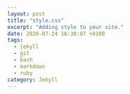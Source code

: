 ```yaml
---
layout: post
title: "style.css"
excerpt: "Adding style to your site."
date: 2020-07-24 16:30:07 +0100
tags:
  - jekyll
  - git
  - bash
  - markdown
  - ruby
category: Jekyll
---
```


